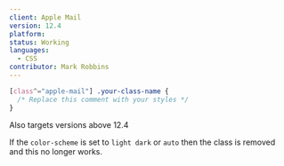 ```yaml
---
client: Apple Mail
version: 12.4
platform:
status: Working
languages:
  - CSS
contributor: Mark Robbins
---
```


```css
[class^="apple-mail"] .your-class-name {
  /* Replace this comment with your styles */
}
```

Also targets versions above 12.4

If the `color-scheme` is set to `light dark` or `auto` then the class is removed and this no longer works.
